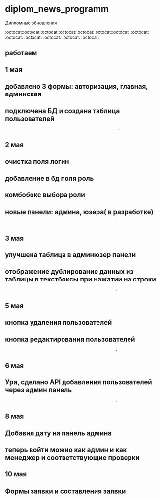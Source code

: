 # diplom_news_programm
Дипломные обновления

:octocat::octocat::octocat::octocat::octocat::octocat::octocat:
:octocat: :octocat: :octocat: :octocat: :octocat: :octocat:

## работаем
## 1 мая
## добавлено 3 формы: авторизация, главная, админская
## подключена БД и создана таблица пользователей
                                                       -
## 2 мая
## очистка поля логин
## добавление в бд поля роль
## комбобокс выбора роли
## новые панели: админа, юзера( в разработке)
                                                      -
## 3 мая
## улучшена таблица в админюзер панели
## отображение дублирование данных из таблицы в текстбоксы при нажатии на строки
                                                      -
## 5 мая 
## кнопка удаления пользователей
## кнопка редактирования пользователей
                                                      -
## 6 мая
## Ура, сделано API добавления пользователей через админ панель
                                                      -
## 8 мая
## Добавил дату на панель админа
## теперь войти можно как админ и как менеджер и соответствующие проверки
## 10 мая
## Формы заявки и составления заявки
